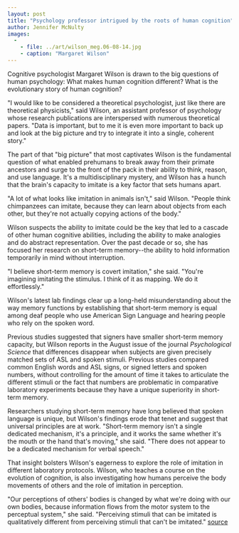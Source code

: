 ```yaml
---
layout: post
title: "Psychology professor intrigued by the roots of human cognition"
author: Jennifer McNulty
images:
  -
    - file: ../art/wilson_meg.06-08-14.jpg
    - caption: "Margaret Wilson"
---
```


Cognitive psychologist Margaret Wilson is drawn to the big questions of human psychology: What makes human cognition different? What is the evolutionary story of human cognition?

"I would like to be considered a theoretical psychologist, just like there are theoretical physicists," said Wilson, an assistant professor of psychology whose research publications are interspersed with numerous theoretical papers. "Data is important, but to me it is even more important to back up and look at the big picture and try to integrate it into a single, coherent story."

The part of that "big picture" that most captivates Wilson is the fundamental question of what enabled prehumans to break away from their primate ancestors and surge to the front of the pack in their ability to think, reason, and use language. It's a multidisciplinary mystery, and Wilson has a hunch that the brain's capacity to imitate is a key factor that sets humans apart.

"A lot of what looks like imitation in animals isn't," said Wilson. "People think chimpanzees can imitate, because they can learn about objects from each other, but they're not actually copying actions of the body."

Wilson suspects the ability to imitate could be the key that led to a cascade of other human cognitive abilities, including the ability to make analogies and do abstract representation. Over the past decade or so, she has focused her research on short-term memory--the ability to hold information temporarily in mind without interruption.

"I believe short-term memory is covert imitation," she said. "You're imagining imitating the stimulus. I think of it as mapping. We do it effortlessly."

Wilson's latest lab findings clear up a long-held misunderstanding about the way memory functions by establishing that short-term memory is equal among deaf people who use American Sign Language and hearing people who rely on the spoken word.

Previous studies suggested that signers have smaller short-term memory capacity, but Wilson reports in the August issue of the journal _Psychological Science_ that differences disappear when subjects are given precisely matched sets of ASL and spoken stimuli. Previous studies compared common English words and ASL signs, or signed letters and spoken numbers, without controlling for the amount of time it takes to articulate the different stimuli or the fact that numbers are problematic in comparative laboratory experiments because they have a unique superiority in short-term memory.

Researchers studying short-term memory have long believed that spoken language is unique, but Wilson's findings erode that tenet and suggest that universal principles are at work. "Short-term memory isn't a single dedicated mechanism, it's a principle, and it works the same whether it's the mouth or the hand that's moving," she said. "There does not appear to be a dedicated mechanism for verbal speech."

That insight bolsters Wilson's eagerness to explore the role of imitation in different laboratory protocols. Wilson, who teaches a course on the evolution of cognition, is also investigating how humans perceive the body movements of others and the role of imitation in perception.

"Our perceptions of others' bodies is changed by what we're doing with our own bodies, because information flows from the motor system to the perceptual system," she said. "Perceiving stimuli that can be imitated is qualitatively different from perceiving stimuli that can't be imitated."
[source](http://www1.ucsc.edu/currents/06-07/08-14/memory.asp "Permalink to memory")
